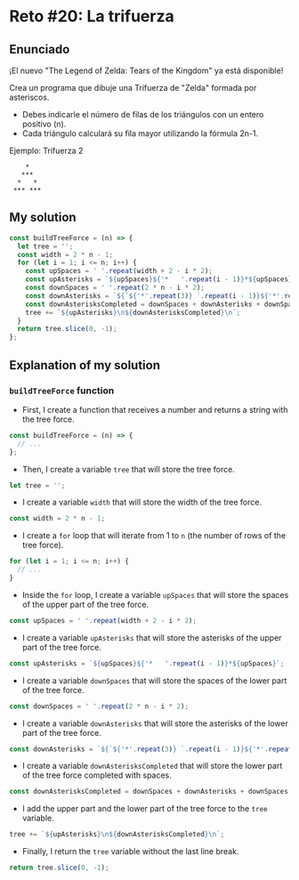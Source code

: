 # Reto #20: La trifuerza

## Enunciado

¡El nuevo "The Legend of Zelda: Tears of the Kingdom" ya está disponible!

Crea un programa que dibuje una Trifuerza de "Zelda" formada por asteriscos.

- Debes indicarle el número de filas de los triángulos con un entero positivo (n).
- Cada triángulo calculará su fila mayor utilizando la fórmula 2n-1.

 Ejemplo: Trifuerza 2
 
```
    *
   ***
  *   *
 *** ***
```

## My solution

```js
const buildTreeForce = (n) => {
  let tree = '';
  const width = 2 * n - 1;
  for (let i = 1; i <= n; i++) {
    const upSpaces = ' '.repeat(width + 2 - i * 2);
    const upAsterisks = `${upSpaces}${'*   '.repeat(i - 1)}*${upSpaces}`;
    const downSpaces = ' '.repeat(2 * n - i * 2);
    const downAsterisks = `${`${'*'.repeat(3)} `.repeat(i - 1)}${'*'.repeat(3)}`;
    const downAsterisksCompleted = downSpaces + downAsterisks + downSpaces;
    tree += `${upAsterisks}\n${downAsterisksCompleted}\n`;
  }
  return tree.slice(0, -1);
};
```

## Explanation of my solution

### `buildTreeForce` function

- First, I create a function that receives a number and returns a string with the tree force.

```js
const buildTreeForce = (n) => {
  // ...
};
```

- Then, I create a variable `tree` that will store the tree force.

```js
let tree = '';
```

- I create a variable `width` that will store the width of the tree force.

```js
const width = 2 * n - 1;
```

- I create a `for` loop that will iterate from 1 to `n` (the number of rows of the tree force).

```js
for (let i = 1; i <= n; i++) {
  // ...
}
```

- Inside the `for` loop, I create a variable `upSpaces` that will store the spaces of the upper part of the tree force.

```js
const upSpaces = ' '.repeat(width + 2 - i * 2);
```

- I create a variable `upAsterisks` that will store the asterisks of the upper part of the tree force.

```js
const upAsterisks = `${upSpaces}${'*   '.repeat(i - 1)}*${upSpaces}`;
```

- I create a variable `downSpaces` that will store the spaces of the lower part of the tree force.

```js
const downSpaces = ' '.repeat(2 * n - i * 2);
```

- I create a variable `downAsterisks` that will store the asterisks of the lower part of the tree force.

```js
const downAsterisks = `${`${'*'.repeat(3)} `.repeat(i - 1)}${'*'.repeat(3)}`;
```

- I create a variable `downAsterisksCompleted` that will store the lower part of the tree force completed with spaces.

```js
const downAsterisksCompleted = downSpaces + downAsterisks + downSpaces;
```

- I add the upper part and the lower part of the tree force to the `tree` variable.

```js
tree += `${upAsterisks}\n${downAsterisksCompleted}\n`;
```

- Finally, I return the `tree` variable without the last line break.

```js
return tree.slice(0, -1);
```
